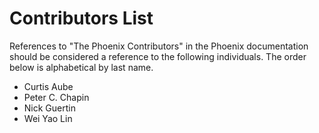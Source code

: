 
Contributors List
=================

References to "The Phoenix Contributors" in the Phoenix documentation should be considered a
reference to the following individuals. The order below is alphabetical by last name.

+ Curtis Aube
+ Peter C. Chapin
+ Nick Guertin
+ Wei Yao Lin
